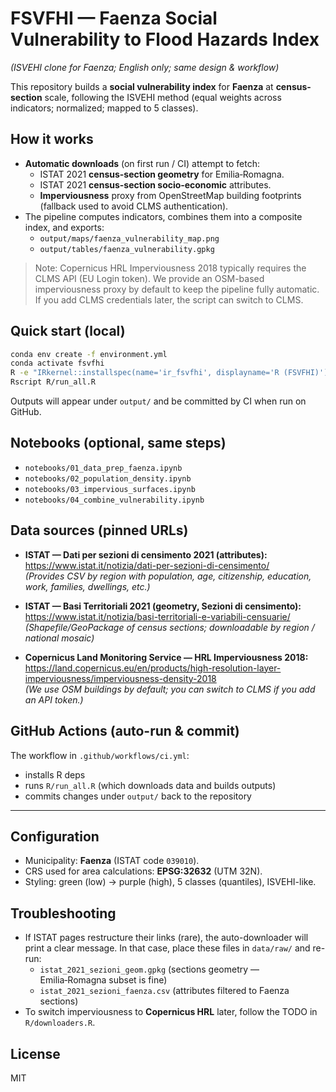 # FSVFHI — Faenza Social Vulnerability to Flood Hazards Index
*(ISVEHI clone for Faenza; English only; same design & workflow)*

This repository builds a **social vulnerability index** for **Faenza** at **census-section** scale,
following the ISVEHI method (equal weights across indicators; normalized; mapped to 5 classes).

## How it works
- **Automatic downloads** (on first run / CI) attempt to fetch:
  - ISTAT 2021 **census-section geometry** for Emilia‑Romagna.
  - ISTAT 2021 **census-section socio‑economic** attributes.
  - **Imperviousness** proxy from OpenStreetMap building footprints (fallback used to avoid CLMS authentication).
- The pipeline computes indicators, combines them into a composite index,
  and exports:
  - `output/maps/faenza_vulnerability_map.png`
  - `output/tables/faenza_vulnerability.gpkg`

> Note: Copernicus HRL Imperviousness 2018 typically requires the CLMS API (EU Login token).
> We provide an OSM-based imperviousness proxy by default to keep the pipeline fully automatic.
> If you add CLMS credentials later, the script can switch to CLMS.

## Quick start (local)
```bash
conda env create -f environment.yml
conda activate fsvfhi
R -e "IRkernel::installspec(name='ir_fsvfhi', displayname='R (FSVFHI)')"
Rscript R/run_all.R
```
Outputs will appear under `output/` and be committed by CI when run on GitHub.

## Notebooks (optional, same steps)
- `notebooks/01_data_prep_faenza.ipynb`
- `notebooks/02_population_density.ipynb`
- `notebooks/03_impervious_surfaces.ipynb`
- `notebooks/04_combine_vulnerability.ipynb`

## Data sources (pinned URLs)
- **ISTAT — Dati per sezioni di censimento 2021 (attributes):**  
  https://www.istat.it/notizia/dati-per-sezioni-di-censimento/  
  *(Provides CSV by region with population, age, citizenship, education, work, families, dwellings, etc.)*

- **ISTAT — Basi Territoriali 2021 (geometry, Sezioni di censimento):**  
  https://www.istat.it/notizia/basi-territoriali-e-variabili-censuarie/  
  *(Shapefile/GeoPackage of census sections; downloadable by region / national mosaic)*

- **Copernicus Land Monitoring Service — HRL Imperviousness 2018:**  
  https://land.copernicus.eu/en/products/high-resolution-layer-imperviousness/imperviousness-density-2018  
  *(We use OSM buildings by default; you can switch to CLMS if you add an API token.)*

## GitHub Actions (auto-run & commit)
The workflow in `.github/workflows/ci.yml`:
- installs R deps
- runs `R/run_all.R` (which downloads data and builds outputs)
- commits changes under `output/` back to the repository

---

## Configuration
- Municipality: **Faenza** (ISTAT code `039010`).
- CRS used for area calculations: **EPSG:32632** (UTM 32N).
- Styling: green (low) → purple (high), 5 classes (quantiles), ISVEHI-like.

## Troubleshooting
- If ISTAT pages restructure their links (rare), the auto-downloader will print a clear message.
  In that case, place these files in `data/raw/` and re-run:
  - `istat_2021_sezioni_geom.gpkg` (sections geometry — Emilia‑Romagna subset is fine)
  - `istat_2021_sezioni_faenza.csv` (attributes filtered to Faenza sections)
- To switch imperviousness to **Copernicus HRL** later, follow the TODO in `R/downloaders.R`.

## License
MIT

